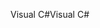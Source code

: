 <span data-ttu-id="b1419-101">Visual C#</span><span class="sxs-lookup"><span data-stu-id="b1419-101">Visual C#</span></span>